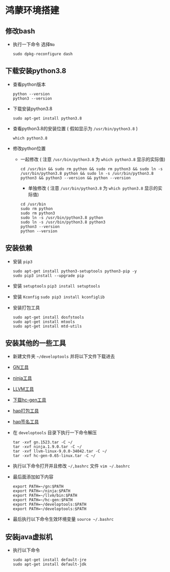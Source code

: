 # 鸿蒙环境搭建

## 修改bash

- 执行一下命令 选择`No`

    ```shell
    sudo dpkg-reconfigure dash
    ```

## 下载安装python3.8

- 查看python版本

    ```shell
    python --version
    python3 --version
    ```

- 下载安装python3.8

    ```shell
    sudo apt-get install python3.8
    ```

- 查看python3.8的安装位置 ( 假如显示为 `/usr/bin/python3.8` )

    ```shell
    which python3.8
    ```

- 修改python位置
  - 一起修改 ( 注意 `/usr/bin/python3.8` 为 `which python3.8` 显示的实际值)

    ```shell
    cd /usr/bin && sudo rm python && sudo rm python3 && sudo ln -s /usr/bin/python3.8 python && sudo ln -s /usr/bin/python3.8 python3 && python3 --version && python --version
    ```

    - 单独修改 ( 注意 `/usr/bin/python3.8` 为 `which python3.8` 显示的实际值)

    ```shell
    cd /usr/bin
    sudo rm python
    sudo rm python3
    sudo ln -s /usr/bin/python3.8 python
    sudo ln -s /usr/bin/python3.8 python3
    python3 --version
    python --version
    ```

## 安装依赖

- 安装 `pip3`

    ```shell
    sudo apt-get install python3-setuptools python3-pip -y
    sudo pip3 install --upgrade pip
    ```

- 安装 `setuptools`
    `pip3 install setuptools`
    </br>

- 安装 `Kconfig`
    `sudo pip3 install kconfiglib`
    </br>

- 安装打包工具

    ```shell
    sudo apt-get install dosfstools
    sudo apt-get install mtools
    sudo apt-get install mtd-utils
    ```

## 安装其他的一些工具

- 新建文件夹 `~/developtools` 并将以下文件下载进去
- [GN工具](https://repo.huaweicloud.com/harmonyos/compiler/gn/1523/linux/gn.1523.tar)
- [ninja工具](https://repo.huaweicloud.com/harmonyos/compiler/ninja/1.9.0/linux/ninja.1.9.0.tar)
- [LLVM工具](https://repo.huaweicloud.com/harmonyos/compiler/clang/9.0.0-34042/linux/llvm-linux-9.0.0-34042.tar)
- [下载hc-gen工具](https://repo.huaweicloud.com/harmonyos/compiler/hc-gen/0.65/linux/hc-gen-0.65-linux.tar)
- [hap打包工具](https://repo.huaweicloud.com/harmonyos/develop_tools/hmos_app_packing_tool.jar)
- [hap签名工具](https://repo.huaweicloud.com/harmonyos/develop_tools/hapsigntoolv2.jar)

- 在 `developtools` 目录下执行一下命令解压

    ```shell
    tar -xvf gn.1523.tar -C ~/
    tar -xvf ninja.1.9.0.tar -C ~/
    tar -xvf llvm-linux-9.0.0-34042.tar -C ~/
    tar -xvf hc-gen-0.65-linux.tar -C ~/
    ```

- 执行以下命令打开并且修改 `~/,bashrc` 文件
    `vim ~/.bashrc`
    </br>

- 最后面添加如下内容

    ```shell
    export PATH=~/gn:$PATH
    export PATH=~/ninja:$PATH
    export PATH=~/llvm/bin:$PATH
    export PATH=~/hc-gen:$PATH
    export PATH=~/developtools:$PATH
    export PATH=~/developtools:$PATH
    ```

- 最后执行以下命令生效环境变量
    `source ~/.bashrc`
    </br>

## 安装java虚拟机

- 执行以下命令

    ```shell
    sudo apt-get install default-jre
    sudo apt-get install default-jdk
    ```
